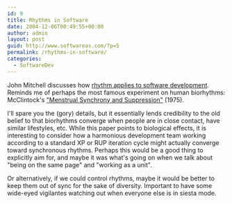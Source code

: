 ```yaml
---
id: 9
title: Rhythms in Software
date: 2004-12-06T00:49:55+00:00
author: admin
layout: post
guid: http://www.softwareas.com/?p=5
permalink: /rhythms-in-software/
categories:
  - SoftwareDev
---
```

John Mitchell discusses how [rhythm applies to software development](http://weblogs.java.net/blog/johnm/archive/2004/12/rhythms_in_soft.html). Reminds me of perhaps the most famous experiment on human biorhythms: McClintock's ["Menstrual Synchrony and Suppression"](http://www.mum.org/mensy71a.htm) (1975).

I'll spare you the (gory) details, but it essentially lends credibility to the old belief to that biorhythms converge when people are in close contact, have similar lifestyles, etc. While this paper points to biological effects, it is interesting to consider how a harmonious development team working according to a standard XP or RUP iteration cycle might actually converge toward synchronous rhythms. Perhaps this would be a good thing to explicitly aim for, and maybe it was what's going on when we talk about "being on the same page" and "working as a unit".

Or alternatively, if we could control rhythms, maybe it would be better to keep them out of sync for the sake of diversity. Important to have some wide-eyed vigilantes watching out when everyone else is in siesta mode.

